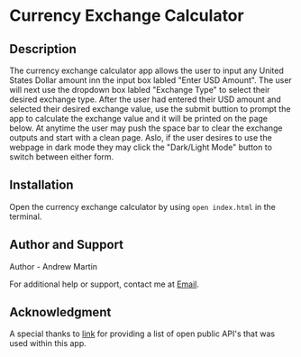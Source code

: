 # Currency Exchange Calculator

## Description

The currency exchange calculator app allows the user to input any United States Dollar amount inn the input box labled "Enter USD Amount". The user will next use the dropdown box labled "Exchange Type" to select their desired exchange type. After the user had entered their USD amount and selected their desired exchange value, use the submit buttion to prompt the app to calculate the exchange value and it will be printed on the page below. At anytime the user may push the space bar to clear the exchange outputs and start with a clean page. Aslo, if the user desires to use the webpage in dark mode they may click the "Dark/Light Mode" button to switch between either form.

## Installation

Open the currency exchange calculator by using `open index.html` in the terminal.

## Author and Support

Author - Andrew Martin

For additional help or support, contact me at [Email](mailto:armartin1998@gmail.com).

## Acknowledgment

A special thanks to [link](https://mixedanalytics.com/blog/list-actually-free-open-no-auth-needed-apis/) for providing a list of open public API's that was used within this app.